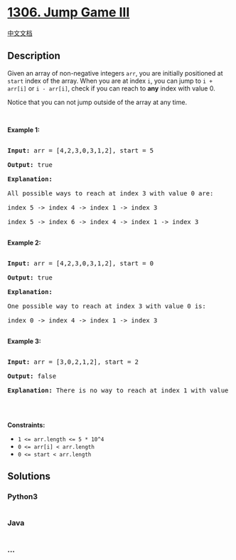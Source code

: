 # [1306. Jump Game III](https://leetcode.com/problems/jump-game-iii)

[中文文档](/solution/1300-1399/1306.Jump%20Game%20III/README.md)

## Description

<p>Given an array of non-negative integers <code>arr</code>, you are initially positioned at <code>start</code>&nbsp;index of the array. When you are at index <code>i</code>, you can jump&nbsp;to <code>i + arr[i]</code> or <code>i - arr[i]</code>, check if you can reach to <strong>any</strong> index with value 0.</p>

<p>Notice that you can not jump outside of the array at any time.</p>

<p>&nbsp;</p>

<p><strong>Example 1:</strong></p>

<pre>

<strong>Input:</strong> arr = [4,2,3,0,3,1,2], start = 5

<strong>Output:</strong> true

<strong>Explanation:</strong> 

All possible ways to reach at index 3 with value 0 are: 

index 5 -&gt; index 4 -&gt; index 1 -&gt; index 3 

index 5 -&gt; index 6 -&gt; index 4 -&gt; index 1 -&gt; index 3 

</pre>

<p><strong>Example 2:</strong></p>

<pre>

<strong>Input:</strong> arr = [4,2,3,0,3,1,2], start = 0

<strong>Output:</strong> true 

<strong>Explanation: 

</strong>One possible way to reach at index 3 with value 0 is: 

index 0 -&gt; index 4 -&gt; index 1 -&gt; index 3

</pre>

<p><strong>Example 3:</strong></p>

<pre>

<strong>Input:</strong> arr = [3,0,2,1,2], start = 2

<strong>Output:</strong> false

<strong>Explanation: </strong>There is no way to reach at index 1 with value 0.

</pre>

<p>&nbsp;</p>

<p><strong>Constraints:</strong></p>

<ul>
    <li><code>1 &lt;= arr.length &lt;= 5 * 10^4</code></li>
    <li><code>0 &lt;= arr[i] &lt;&nbsp;arr.length</code></li>
    <li><code>0 &lt;= start &lt; arr.length</code></li>
</ul>

## Solutions

<!-- tabs:start -->

### **Python3**

```python

```

### **Java**

```java

```

### **...**

```

```

<!-- tabs:end -->
